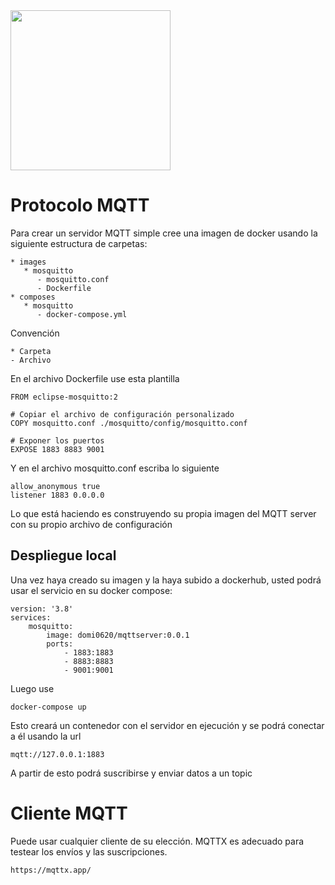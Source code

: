 <img width="256" src="https://www.icesi.edu.co/launiversidad/images/La_universidad/logo_icesi.png">

# Protocolo MQTT
Para crear un servidor MQTT simple cree una imagen de docker usando la siguiente estructura de carpetas:


```
* images
   * mosquitto
      - mosquitto.conf
      - Dockerfile  
* composes
   * mosquitto
      - docker-compose.yml
```
Convención
```
* Carpeta
- Archivo
```

En el archivo Dockerfile use esta plantilla

```
FROM eclipse-mosquitto:2

# Copiar el archivo de configuración personalizado
COPY mosquitto.conf ./mosquitto/config/mosquitto.conf

# Exponer los puertos
EXPOSE 1883 8883 9001
```

Y en el archivo mosquitto.conf escriba lo siguiente
```
allow_anonymous true
listener 1883 0.0.0.0
```

Lo que está haciendo es construyendo su propia imagen del MQTT server con su propio archivo de configuración


## Despliegue local


Una vez haya creado su imagen y la haya subido a dockerhub, usted podrá usar el servicio en su docker compose:

```
version: '3.8'
services:
    mosquitto:
        image: domi0620/mqttserver:0.0.1
        ports:
            - 1883:1883
            - 8883:8883
            - 9001:9001
```


Luego use
```
docker-compose up
```

Esto creará un contenedor con el servidor en ejecución y se podrá conectar a él usando la url

```
mqtt://127.0.0.1:1883
```

A partir de esto podrá suscribirse y enviar datos a un topic

# Cliente MQTT

Puede usar cualquier cliente de su elección. MQTTX es adecuado para testear los envíos y las suscripciones.
```
https://mqttx.app/
```

